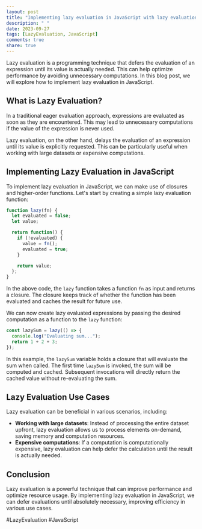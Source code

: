 ```yaml
---
layout: post
title: "Implementing lazy evaluation in JavaScript with lazy evaluation user interface documentation"
description: " "
date: 2023-09-27
tags: [LazyEvaluation, JavaScript]
comments: true
share: true
---
```


Lazy evaluation is a programming technique that defers the evaluation of an expression until its value is actually needed. This can help optimize performance by avoiding unnecessary computations. In this blog post, we will explore how to implement lazy evaluation in JavaScript.

## What is Lazy Evaluation?

In a traditional eager evaluation approach, expressions are evaluated as soon as they are encountered. This may lead to unnecessary computations if the value of the expression is never used.

Lazy evaluation, on the other hand, delays the evaluation of an expression until its value is explicitly requested. This can be particularly useful when working with large datasets or expensive computations.

## Implementing Lazy Evaluation in JavaScript

To implement lazy evaluation in JavaScript, we can make use of closures and higher-order functions. Let's start by creating a simple lazy evaluation function:

```javascript
function lazy(fn) {
  let evaluated = false;
  let value;

  return function() {
    if (!evaluated) {
      value = fn();
      evaluated = true;
    }

    return value;
  };
}
```

In the above code, the `lazy` function takes a function `fn` as input and returns a closure. The closure keeps track of whether the function has been evaluated and caches the result for future use.

We can now create lazy evaluated expressions by passing the desired computation as a function to the `lazy` function:

```javascript
const lazySum = lazy(() => {
  console.log("Evaluating sum...");
  return 1 + 2 + 3;
});
```

In this example, the `lazySum` variable holds a closure that will evaluate the sum when called. The first time `lazySum` is invoked, the sum will be computed and cached. Subsequent invocations will directly return the cached value without re-evaluating the sum.

## Lazy Evaluation Use Cases

Lazy evaluation can be beneficial in various scenarios, including:

- **Working with large datasets**: Instead of processing the entire dataset upfront, lazy evaluation allows us to process elements on-demand, saving memory and computation resources.
- **Expensive computations**: If a computation is computationally expensive, lazy evaluation can help defer the calculation until the result is actually needed.

## Conclusion

Lazy evaluation is a powerful technique that can improve performance and optimize resource usage. By implementing lazy evaluation in JavaScript, we can defer evaluations until absolutely necessary, improving efficiency in various use cases.

#LazyEvaluation #JavaScript